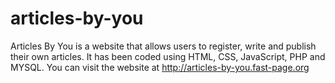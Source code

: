 # articles-by-you
Articles By You is a website that allows users to register, write and publish their own articles. It has been coded using HTML, CSS, JavaScript, PHP and MYSQL.
You can visit the website at http://articles-by-you.fast-page.org
